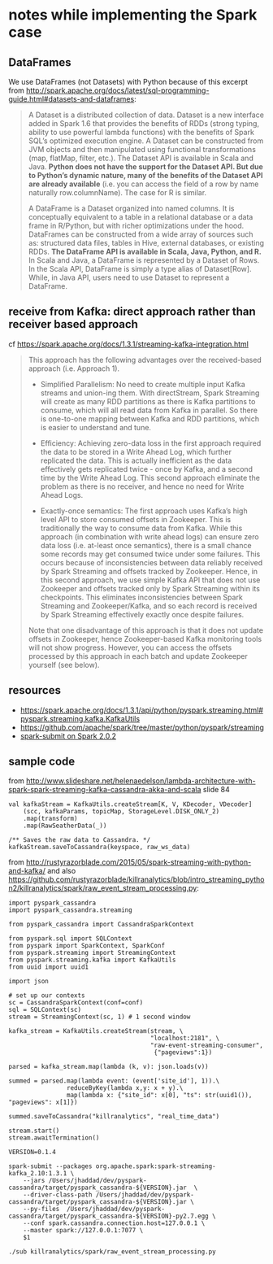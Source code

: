 # notes while implementing the Spark case

## DataFrames

We use DataFrames (not Datasets) with Python because of this excerpt from <http://spark.apache.org/docs/latest/sql-programming-guide.html#datasets-and-dataframes>:

> A Dataset is a distributed collection of data. Dataset is a new interface added in Spark 1.6 that provides the benefits of RDDs (strong typing, ability to use powerful lambda functions) with the benefits of Spark SQL’s optimized execution engine. A Dataset can be constructed from JVM objects and then manipulated using functional transformations (map, flatMap, filter, etc.). The Dataset API is available in Scala and Java. **Python does not have the support for the Dataset API. But due to Python’s dynamic nature, many of the benefits of the Dataset API are already available** (i.e. you can access the field of a row by name naturally row.columnName). The case for R is similar.
>
> A DataFrame is a Dataset organized into named columns. It is conceptually equivalent to a table in a relational database or a data frame in R/Python, but with richer optimizations under the hood. DataFrames can be constructed from a wide array of sources such as: structured data files, tables in Hive, external databases, or existing RDDs. **The DataFrame API is available in Scala, Java, Python, and R.** In Scala and Java, a DataFrame is represented by a Dataset of Rows. In the Scala API, DataFrame is simply a type alias of Dataset[Row]. While, in Java API, users need to use Dataset<Row> to represent a DataFrame.

## receive from Kafka: direct approach rather than receiver based approach

cf <https://spark.apache.org/docs/1.3.1/streaming-kafka-integration.html>

> This approach has the following advantages over the received-based approach (i.e. Approach 1).
>
> - Simplified Parallelism: No need to create multiple input Kafka streams and union-ing them. With directStream, Spark Streaming will create as many RDD partitions as there is Kafka partitions to consume, which will all read data from Kafka in parallel. So there is one-to-one mapping between Kafka and RDD partitions, which is easier to understand and tune.
> 
> - Efficiency: Achieving zero-data loss in the first approach required the data to be stored in a Write Ahead Log, which further replicated the data. This is actually inefficient as the data effectively gets replicated twice - once by Kafka, and a second time by the Write Ahead Log. This second approach eliminate the problem as there is no receiver, and hence no need for Write Ahead Logs.
> 
> - Exactly-once semantics: The first approach uses Kafka’s high level API to store consumed offsets in Zookeeper. This is traditionally the way to consume data from Kafka. While this approach (in combination with write ahead logs) can ensure zero data loss (i.e. at-least once semantics), there is a small chance some records may get consumed twice under some failures. This occurs because of inconsistencies between data reliably received by Spark Streaming and offsets tracked by Zookeeper. Hence, in this second approach, we use simple Kafka API that does not use Zookeeper and offsets tracked only by Spark Streaming within its checkpoints. This eliminates inconsistencies between Spark Streaming and Zookeeper/Kafka, and so each record is received by Spark Streaming effectively exactly once despite failures.
> 
> Note that one disadvantage of this approach is that it does not update offsets in Zookeeper, hence Zookeeper-based Kafka monitoring tools will not show progress. However, you can access the offsets processed by this approach in each batch and update Zookeeper yourself (see below).

## resources

- <https://spark.apache.org/docs/1.3.1/api/python/pyspark.streaming.html#pyspark.streaming.kafka.KafkaUtils>
- <https://github.com/apache/spark/tree/master/python/pyspark/streaming>
- [spark-submit on Spark 2.0.2](http://spark.apache.org/docs/latest/submitting-applications.html)


## sample code

from <http://www.slideshare.net/helenaedelson/lambda-architecture-with-spark-spark-streaming-kafka-cassandra-akka-and-scala> slide 84

```
val kafkaStream = KafkaUtils.createStream[K, V, KDecoder, VDecoder]
    (scc, kafkaParams, topicMap, StorageLevel.DISK_ONLY_2)
    .map(transform)
    .map(RawSeatherData(_))

/** Saves the raw data to Cassandra. */
kafkaStream.saveToCassandra(keyspace, raw_ws_data)
```

from <http://rustyrazorblade.com/2015/05/spark-streaming-with-python-and-kafka/> 
and also <https://github.com/rustyrazorblade/killranalytics/blob/intro_streaming_python2/killranalytics/spark/raw_event_stream_processing.py>:
```
import pyspark_cassandra
import pyspark_cassandra.streaming

from pyspark_cassandra import CassandraSparkContext

from pyspark.sql import SQLContext
from pyspark import SparkContext, SparkConf
from pyspark.streaming import StreamingContext
from pyspark.streaming.kafka import KafkaUtils
from uuid import uuid1

import json
```

```
# set up our contexts
sc = CassandraSparkContext(conf=conf)
sql = SQLContext(sc)
stream = StreamingContext(sc, 1) # 1 second window

kafka_stream = KafkaUtils.createStream(stream, \
                                       "localhost:2181", \
                                       "raw-event-streaming-consumer",
                                        {"pageviews":1})
```

```
parsed = kafka_stream.map(lambda (k, v): json.loads(v))

summed = parsed.map(lambda event: (event['site_id'], 1)).\
                reduceByKey(lambda x,y: x + y).\
                map(lambda x: {"site_id": x[0], "ts": str(uuid1()), "pageviews": x[1]})

summed.saveToCassandra("killranalytics", "real_time_data")

stream.start()
stream.awaitTermination()
```

```
VERSION=0.1.4

spark-submit --packages org.apache.spark:spark-streaming-kafka_2.10:1.3.1 \
    --jars /Users/jhaddad/dev/pyspark-cassandra/target/pyspark_cassandra-${VERSION}.jar  \
    --driver-class-path /Users/jhaddad/dev/pyspark-cassandra/target/pyspark_cassandra-${VERSION}.jar \
    --py-files  /Users/jhaddad/dev/pyspark-cassandra/target/pyspark_cassandra-${VERSION}-py2.7.egg \
    --conf spark.cassandra.connection.host=127.0.0.1 \
    --master spark://127.0.0.1:7077 \
    $1
```

```
./sub killranalytics/spark/raw_event_stream_processing.py
```
